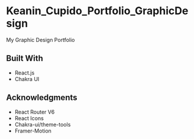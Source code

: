 # Keanin_Cupido_Portfolio_GraphicDesign
My Graphic Design Portfolio

## Built With
* React.js
* Chakra UI

## Acknowledgments
* React Router V6
* React Icons
* Chakra-ui/theme-tools
* Framer-Motion
